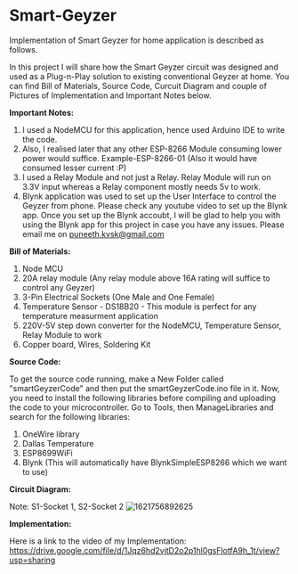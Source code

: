 # Smart-Geyzer
Implementation of Smart Geyzer for home application is described as follows.

In this project I will share how the Smart Geyzer circuit was designed and used as a Plug-n-Play solution to existing conventional Geyzer at home. You can find Bill of Materials, Source Code, Curcuit Diagram and couple of Pictures of Implementation and Important Notes below.

**Important Notes:**
1. I used a NodeMCU for this application, hence used Arduino IDE to write the code.
2. Also, I realised later that any other ESP-8266 Module consuming lower power would suffice. Example-ESP-8266-01 (Also it would have consumed lesser current :P)
4. I used a Relay Module and not just a Relay. Relay Module will run on 3.3V input whereas a Relay component mostly needs 5v to work.
5. Blynk application was used to set up the User Interface to control the Geyzer from phone. Please check any youtube video to set up the Blynk app. Once you set up the Blynk accoubt, I will be glad to help you with using the Blynk app for this project in case you have any issues. Please email me on puneeth.kvsk@gmail.com

**Bill of Materials:**
1. Node MCU
2. 20A relay module (Any relay module above 16A rating will suffice to control any Geyzer)
3. 3-Pin Electrical Sockets (One Male and One Female)
4. Temperature Sensor - DS18B20 - This module is perfect for any temperature measurment application
5. 220V-5V step down converter for the NodeMCU, Temperature Sensor, Relay Module to work
6. Copper board, Wires, Soldering Kit

**Source Code:**

To get the source code running, make a New Folder called "smartGeyzerCode" and then put the smartGeyzerCode.ino file in it. Now, you need to install the following libraries before compiling and uploading the code to your microcontroller. Go to Tools, then ManageLibraries and search for the following libraries:
1. OneWire library
2. Dallas Temperature
3. ESP8699WiFi
4. Blynk (This will automatically have BlynkSimpleESP8266 which we want to use)

**Circuit Diagram:**

Note: S1-Socket 1, S2-Socket 2
![1621756892625](https://user-images.githubusercontent.com/54372026/119252729-60b28700-bbcb-11eb-9855-f02c77ba375e.jpg)


**Implementation:**

Here is a link to the video of my Implementation:
https://drive.google.com/file/d/1Jqz6hd2vjtD2o2p1hl0gsFlotfA9h_1t/view?usp=sharing
